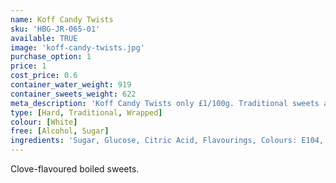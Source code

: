 ```yaml
---
name: Koff Candy Twists
sku: 'HBG-JR-065-01'
available: TRUE
image: 'koff-candy-twists.jpg'
purchase_option: 1
price: 1
cost_price: 0.6
container_water_weight: 919
container_sweets_weight: 622
meta_description: 'Koff Candy Twists only £1/100g. Traditional sweets and more at Humbugs Confectionery Store. Specialists in satisfying your sweet tooth!'
type: [Hard, Traditional, Wrapped]
colour: [White]
free: [Alcohol, Sugar]
ingredients: 'Sugar, Glucose, Citric Acid, Flavourings, Colours: E104, E129'
---
```

Clove-flavoured boiled sweets.